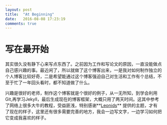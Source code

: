 ```yaml
---
layout: post
title:  "At Beginning"
date:   2016-08-08 17:23:19
comments: true
---
```


# 写在最开始

其实很久没有静下心来写点东西了。之前因为工作和写论文的原因，一直没能做点自己感兴趣的事。最近闲了，所以就做了这个博客出来，一是我对如何制作独立的个人博客比较好奇，二是希望能通过这个博客强迫自己对生活和工作有个总结，不至于忙了一年回头看时，都不知道做了什么。

兴趣是很好的老师，制作这个博客就是个很好的例子，从一无所知，到学会利用Git,再学习Jekyll，最后生成现在的博客框架，大概只用了两天时间。这其中参考了网络上很多大牛的教程，受益匪浅，特别感谢**[Leonids](http://renyuanz.github.io/leonids)** 提供的主题，才有了现在的样子，这里还有很多需要完善的地方，我会一边写文字，一边学习如何把它变成我喜欢的样子。


